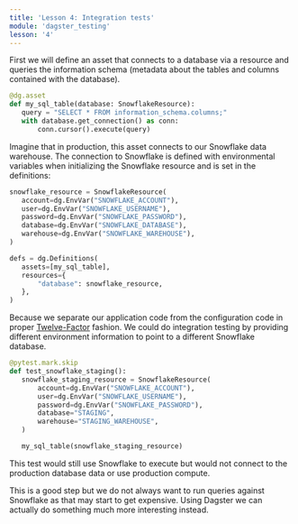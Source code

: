 ```yaml
---
title: 'Lesson 4: Integration tests'
module: 'dagster_testing'
lesson: '4'
---
```


First we will define an asset that connects to a database via a resource and queries the information schema (metadata about the tables and columns contained with the database).

```python
@dg.asset
def my_sql_table(database: SnowflakeResource):
   query = "SELECT * FROM information_schema.columns;"
   with database.get_connection() as conn:
       conn.cursor().execute(query)
```

Imagine that in production, this asset connects to our Snowflake data warehouse. The connection to Snowflake is defined with environmental variables when initializing the Snowflake resource and is set in the definitions:

```python
snowflake_resource = SnowflakeResource(
   account=dg.EnvVar("SNOWFLAKE_ACCOUNT"),
   user=dg.EnvVar("SNOWFLAKE_USERNAME"),
   password=dg.EnvVar("SNOWFLAKE_PASSWORD"),
   database=dg.EnvVar("SNOWFLAKE_DATABASE"),
   warehouse=dg.EnvVar("SNOWFLAKE_WAREHOUSE"),
)

defs = dg.Definitions(
   assets=[my_sql_table],
   resources={
       "database": snowflake_resource,
   },
)
```

Because we separate our application code from the configuration code in proper [Twelve-Factor](https://12factor.net/) fashion. We could do integration testing by providing different environment information to point to a different Snowflake database.

```python
@pytest.mark.skip
def test_snowflake_staging():
   snowflake_staging_resource = SnowflakeResource(
       account=dg.EnvVar("SNOWFLAKE_ACCOUNT"),
       user=dg.EnvVar("SNOWFLAKE_USERNAME"),
       password=dg.EnvVar("SNOWFLAKE_PASSWORD"),
       database="STAGING",
       warehouse="STAGING_WAREHOUSE",
   )

   my_sql_table(snowflake_staging_resource)
```

This test would still use Snowflake to execute but would not connect to the production database data or use production compute.

This is a good step but we do not always want to run queries against Snowflake as that may start to get expensive. Using Dagster we can actually do something much more interesting instead.
